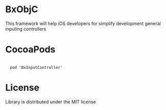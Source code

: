 # BxObjC

This framework will help iOS developers for simplify development general inputing controllers


# CocoaPods

<code>
  pod 'BxInputController'
</code>

# License

Library is distributed under the MIT license
